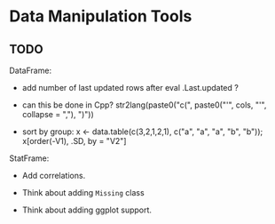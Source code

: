 # Data Manipulation Tools

## TODO

DataFrame:

- add number of last updated rows after eval .Last.updated ?

- can this be done in Cpp? str2lang(paste0("c(", paste0("'", cols, "'", collapse = ","), ")"))

- sort by group: x <- data.table(c(3,2,1,2,1), c("a", "a", "a", "b", "b")); x[order(-V1), .SD, by = "V2"]

StatFrame:

- Add correlations.

- Think about adding `Missing` class

- Think about adding ggplot support.
